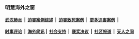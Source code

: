 
### 明慧海外之窗

####  [武汉肺炎](indexes/365.md?t=02091300) &nbsp;|&nbsp;  [迫害案例综述](indexes/328.md?t=02091300) &nbsp;|&nbsp; [迫害致死案例](indexes/277.md?t=02091300)  &nbsp;|&nbsp; [更多迫害案例](indexes/81.md?t=02091300)  &nbsp;|&nbsp; 
####  [时事评论](indexes/19.md?t=02091300) &nbsp;|&nbsp; [海外简讯](indexes/245.md?t=02091300)&nbsp;|&nbsp;  [社会支持](indexes/140.md?t=02091300) &nbsp;|&nbsp; [褒奖决议](indexes/282.md?t=02091300) &nbsp;|&nbsp; [社区报道](indexes/91.md?t=02091300)  &nbsp;|&nbsp; [天人之间](indexes/78.md?t=02091300) 

